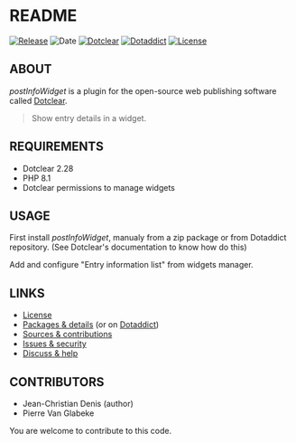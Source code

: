 # README

[![Release](https://img.shields.io/badge/release-1.2-a2cbe9.svg)](https://github.com/JcDenis/postInfoWidget/releases)
![Date](https://img.shields.io/badge/date-2023.10.20-c44d58.svg)
[![Dotclear](https://img.shields.io/badge/dotclear-v2.28-137bbb.svg)](https://fr.dotclear.org/download)
[![Dotaddict](https://img.shields.io/badge/dotaddict-official-9ac123.svg)](https://plugins.dotaddict.org/dc2/details/postInfoWidget)
[![License](https://img.shields.io/badge/license-GPL--2.0-ececec.svg)](https://github.com/JcDenis/postInfoWidget/src/branch/master/LICENSE)

## ABOUT

_postInfoWidget_ is a plugin for the open-source web publishing software called [Dotclear](https://www.dotclear.org).

> Show entry details in a widget.

## REQUIREMENTS

* Dotclear 2.28
* PHP 8.1
* Dotclear permissions to manage widgets

## USAGE

First install _postInfoWidget_, manualy from a zip package or from 
Dotaddict repository. (See Dotclear's documentation to know how do this)

Add and configure "Entry information list" from widgets manager.

## LINKS

* [License](https://github.com/JcDenis/postInfoWidget/src/branch/master/LICENSE)
* [Packages & details](https://github.com/JcDenis/postInfoWidget/releases) (or on [Dotaddict](https://plugins.dotaddict.org/dc2/details/postInfoWidget))
* [Sources & contributions](https://github.com/JcDenis/postInfoWidget)
* [Issues & security](https://github.com/JcDenis/postInfoWidget/issues)
* [Discuss & help](http://forum.dotclear.org/viewtopic.php?pid=332974#p332974)

## CONTRIBUTORS

* Jean-Christian Denis (author)
* Pierre Van Glabeke

You are welcome to contribute to this code.
